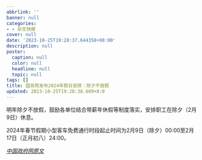 ```yaml
---
abbrlink: ''
banner: null
categories:
- - 杂文快报
cover: null
date: '2023-10-25T19:28:37.644358+08:00'
description: null
poster:
  caption: null
  color: null
  headline: null
  topic: null
tags: []
title: 国务院发布2024年假日安排：除夕不放假
updated: 2023-10-25T19:28:38.689+8:0
---
```

明年除夕不放假，鼓励各单位结合带薪年休假等制度落实，安排职工在除夕（2月9日）休息。

2024年春节假期小型客车免费通行时段起止时间为2月9日（除夕）00:00至2月17日（正月初八）24:00。

[*中国政府网原文*](https://www.gov.cn/zhengce/content/202310/content_6911527.htm)


